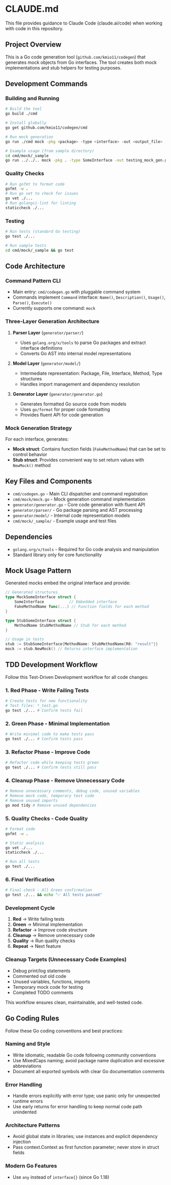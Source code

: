 # CLAUDE.md

This file provides guidance to Claude Code (claude.ai/code) when working with code in this repository.

## Project Overview

This is a Go code generation tool (`github.com/kmio11/codegen`) that generates mock objects from Go interfaces. The tool creates both mock implementations and stub helpers for testing purposes.

## Development Commands

### Building and Running
```bash
# Build the tool
go build ./cmd

# Install globally
go get github.com/kmio11/codegen/cmd

# Run mock generation
go run ./cmd mock -pkg <package> -type <interface> -out <output_file>

# Example usage (from sample directory)
cd cmd/mock/_sample
go run ../../.. mock -pkg . -type SomeInterface -out testing_mock_gen.go
```

### Quality Checks
```bash
# Run gofmt to format code
gofmt -w .
# Run go vet to check for issues
go vet ./...
# Run golangci-lint for linting
staticcheck ./...
```

### Testing
```bash
# Run tests (standard Go testing)
go test ./...

# Run sample tests
cd cmd/mock/_sample && go test
```

## Code Architecture

### Command Pattern CLI
- Main entry: `cmd/codegen.go` with pluggable command system
- Commands implement `Command` interface: `Name()`, `Description()`, `Usage()`, `Parse()`, `Execute()`
- Currently supports one command: `mock`

### Three-Layer Generation Architecture

1. **Parser Layer** (`generator/parser/`)
   - Uses `golang.org/x/tools` to parse Go packages and extract interface definitions
   - Converts Go AST into internal model representations

2. **Model Layer** (`generator/model/`)
   - Intermediate representation: Package, File, Interface, Method, Type structures
   - Handles import management and dependency resolution

3. **Generator Layer** (`generator/generator.go`)
   - Generates formatted Go source code from models
   - Uses `go/format` for proper code formatting
   - Provides fluent API for code generation

### Mock Generation Strategy
For each interface, generates:
- **Mock struct**: Contains function fields (`FakeMethodName`) that can be set to control behavior
- **Stub struct**: Provides convenient way to set return values with `NewMock()` method

## Key Files and Components

- `cmd/codegen.go` - Main CLI dispatcher and command registration
- `cmd/mock/mock.go` - Mock generation command implementation  
- `generator/generator.go` - Core code generation with fluent API
- `generator/parser/` - Go package parsing and AST processing
- `generator/model/` - Internal code representation models
- `cmd/mock/_sample/` - Example usage and test files

## Dependencies

- `golang.org/x/tools` - Required for Go code analysis and manipulation
- Standard library only for core functionality

## Mock Usage Pattern

Generated mocks embed the original interface and provide:
```go
// Generated structures
type MockSomeInterface struct {
    SomeInterface           // Embedded interface
    FakeMethodName func(...) // Function fields for each method
}

type StubSomeInterface struct {
    MethodName StubMethodName // Stub for each method
}

// Usage in tests
stub := StubSomeInterface{MethodName: StubMethodName{R0: "result"}}
mock := stub.NewMock() // Returns interface implementation
```

## TDD Development Workflow

Follow this Test-Driven Development workflow for all code changes:

### 1. Red Phase - Write Failing Tests
```bash
# Create tests for new functionality
# Test files: *_test.go
go test ./... # Confirm tests fail
```

### 2. Green Phase - Minimal Implementation
```bash
# Write minimal code to make tests pass
go test ./... # Confirm tests pass
```

### 3. Refactor Phase - Improve Code
```bash
# Refactor code while keeping tests green
go test ./... # Confirm tests still pass
```

### 4. Cleanup Phase - Remove Unnecessary Code
```bash
# Remove unnecessary comments, debug code, unused variables
# Remove mock code, temporary test code
# Remove unused imports
go mod tidy # Remove unused dependencies
```

### 5. Quality Checks - Code Quality
```bash
# Format code
gofmt -w .

# Static analysis
go vet ./...
staticcheck ./...

# Run all tests
go test ./...
```

### 6. Final Verification
```bash
# Final check - All Green confirmation
go test ./... && echo "✅ All tests passed"
```

### Development Cycle
1. **Red** → Write failing tests
2. **Green** → Minimal implementation  
3. **Refactor** → Improve code structure
4. **Cleanup** → Remove unnecessary code
5. **Quality** → Run quality checks
6. **Repeat** → Next feature

### Cleanup Targets (Unnecessary Code Examples)
- Debug print/log statements
- Commented out old code
- Unused variables, functions, imports
- Temporary mock code for testing
- Completed TODO comments

This workflow ensures clean, maintainable, and well-tested code.

## Go Coding Rules

Follow these Go coding conventions and best practices:

### Naming and Style
- Write idiomatic, readable Go code following community conventions
- Use MixedCaps naming; avoid package name duplication and excessive abbreviations
- Document all exported symbols with clear Go documentation comments

### Error Handling
- Handle errors explicitly with error type; use panic only for unexpected runtime errors
- Use early returns for error handling to keep normal code path unindented

### Architecture Patterns
- Avoid global state in libraries; use instances and explicit dependency injection
- Pass context.Context as first function parameter; never store in struct fields

### Modern Go Features
- Use `any` instead of `interface{}` (since Go 1.18)